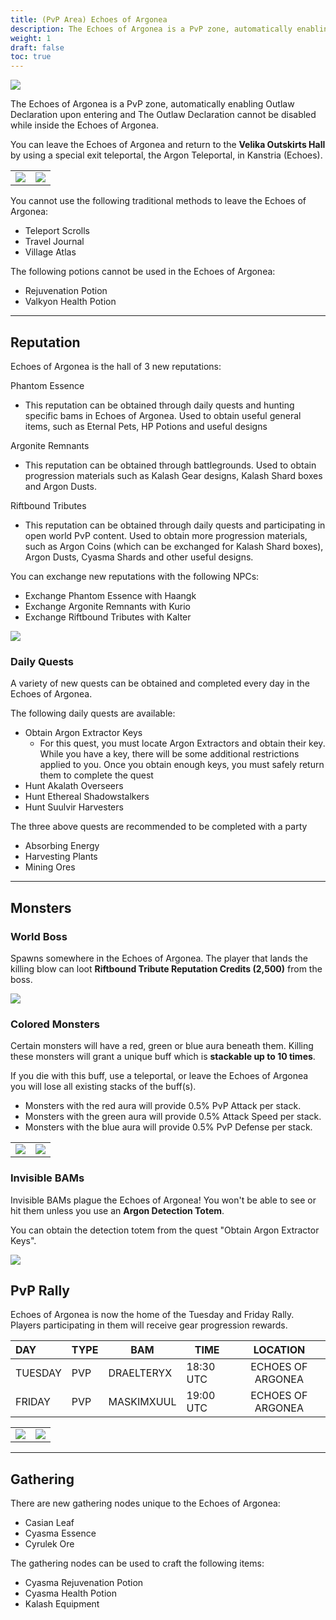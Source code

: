```yaml
---
title: (PvP Area) Echoes of Argonea
description: The Echoes of Argonea is a PvP zone, automatically enabling Outlaw Declaration upon entering.
weight: 1
draft: false
toc: true
---
```


![](https://i.imgur.com/630Z6rI.png)

The Echoes of Argonea is a PvP zone, automatically enabling Outlaw Declaration upon entering and The Outlaw Declaration cannot be disabled while inside the Echoes of Argonea.

You can leave the Echoes of Argonea and return to the **Velika Outskirts Hall** by using a special exit teleportal, the Argon Teleportal, in Kanstria (Echoes).

<center>
<table>
   <tbody>
      <tr>
         <td><img src="https://lh7-us.googleusercontent.com/docsz/AD_4nXfA4OVmx1zhzhGTJwFaTiMJsx7F_GznR4vEgOLPqDalmaK_7f1J6_7H9t9Um12KLR7vn8lHCdIhKJc9-Fqqfd0HzoLoS_VfBHa4hB5dl4__EY_dxdkfSeEihKAPbi1ZDTBeMOD7OeSmkHWkc1_X65Zn99GA?key=5eOlHu91OR0jUuyQFZGjJA"></td>
         <td><img src="https://lh7-us.googleusercontent.com/docsz/AD_4nXdEy555LIDx25cKzVc4wI-80bCh6luklDLpM6aWjWrG9gHiQgE2cADfWNWeBcotXZRmEsWkNkXJXa5o19Hy_CH9F9KZrzHE6FDduU9hY3zVwuPu7WqJP_aQlTS9W7o9QAVFjilacFyYLuK1KtzYrOrTQew?key=5eOlHu91OR0jUuyQFZGjJA"></td>
      </tr>
   </tbody>
</table>
</center>

You cannot use the following traditional methods to leave the Echoes of Argonea:
- Teleport Scrolls
- Travel Journal
- Village Atlas

The following potions cannot be used in the Echoes of Argonea:
- Rejuvenation Potion
- Valkyon Health Potion

<hr>

## Reputation

Echoes of Argonea is the hall of 3 new reputations:

Phantom Essence
- This reputation can be obtained through daily quests and hunting specific bams in Echoes of Argonea. Used to obtain useful general items, such as Eternal Pets, HP Potions and useful designs

Argonite Remnants
- This reputation can be obtained through battlegrounds. Used to obtain progression materials such as Kalash Gear designs, Kalash Shard boxes and Argon Dusts.

Riftbound Tributes
- This reputation can be obtained through daily quests and participating in open world PvP content. Used to obtain more progression materials, such as Argon Coins (which can be exchanged for Kalash Shard boxes), Argon Dusts, Cyasma Shards and other useful designs.

You can exchange new reputations with the following NPCs:
- Exchange Phantom Essence with Haangk
- Exchange Argonite Remnants with Kurio
- Exchange Riftbound Tributes with Kalter

![](https://lh7-us.googleusercontent.com/docsz/AD_4nXenyeSGrK1fGs7K68Soh6QNTZPGYREYBI3_o3XkcBloHQeBNEsjS4Eg4eqUNLKu2QhQ2impOVIM2ufEsXrfwyVHKkDb0nVlz5RxZ3FKlUjvD1JWP1l-x9R-drW8voA9Cnd2_1PFQyxgyEKHgQouaopNZ4BF?key=5eOlHu91OR0jUuyQFZGjJA)

### Daily Quests

A variety of new quests can be obtained and completed every day in the Echoes of Argonea.

The following daily quests are available:
-   Obtain Argon Extractor Keys
    - For this quest, you must locate Argon Extractors and obtain their key. While you have a key, there will be some additional restrictions applied to you. Once you obtain enough keys, you must safely return them to complete the quest
-   Hunt Akalath Overseers
-   Hunt Ethereal Shadowstalkers
-   Hunt Suulvir Harvesters

The three above quests are recommended to be completed with a party
-   Absorbing Energy
-   Harvesting Plants
-   Mining Ores

<hr>

## Monsters
### World Boss 

Spawns somewhere in the Echoes of Argonea.
The player that lands the killing blow can loot **Riftbound Tribute Reputation Credits (2,500)** from the boss.

![](https://lh7-us.googleusercontent.com/docsz/AD_4nXcp8g9NFyfWgrtSC3Kx7IFuL5D22CODi6eENBEjT-bfqXJ_Q5ZDiys6O_GiApHskqO3UZwqXjPCb8GhIc3yZnxXjgMPDZmJ-F8JpyHuI_yvYgDbBGoI3ntF6SNdfgnrlhVoZdWB1EO-0lwrCvjKkU4D1gMd?key=5eOlHu91OR0jUuyQFZGjJA)

### Colored Monsters

Certain monsters will have a red, green or blue aura beneath them. Killing these monsters will grant a unique buff which is **stackable up to 10 times**. 

If you die with this buff, use a teleportal, or leave the Echoes of Argonea you will lose all existing stacks of the buff(s).
- Monsters with the red aura will provide 0.5% PvP Attack per stack.
- Monsters with the green aura will provide 0.5% Attack Speed per stack.
- Monsters with the blue aura will provide 0.5% PvP Defense per stack.


<center>
<table>
   <tbody>
      <tr>
         <td><img src="https://lh7-us.googleusercontent.com/docsz/AD_4nXcTPB-UJUtnFIk5mRbfXmPP_97Ldh-xFTivxkpYvyqpIhK5-EaQhOfaqmSigkIihqcywdz6UBT3n_B8xBWWUCsL6KJBuPkRu3c6fRj_Geu16t0vXkLjoasPzQhx-txVfrNTVT4a-NKgybMbnZWKkLjk22Y?key=5eOlHu91OR0jUuyQFZGjJA"></td>
         <td><img src="https://lh7-us.googleusercontent.com/docsz/AD_4nXdFbfYznjVMRxIRxHzu4jSe1XORcfn1l1ik6kowMDbMEGzaxdPmRNOUR-GN5IIF3PC4kqHqSM9IfhUBTTKGP8zwa00YITj9hJWZyDueoT_75_GoDWq07J4mHgWX0EJBi3aw6sWk_c1iuPznbLZzwBfi0Rm7?key=5eOlHu91OR0jUuyQFZGjJA"></td>
      </tr>
   </tbody>
</table>
</center>

### Invisible BAMs

Invisible BAMs plague the Echoes of Argonea! You won't be able to see or hit them unless you use an **Argon Detection Totem**. 

You can obtain the detection totem from the quest "Obtain Argon Extractor Keys".

![](https://lh7-us.googleusercontent.com/docsz/AD_4nXduzIlP0Velt-3JA6t5khraotKaOmOnlZ3L7sUycEn6q1EAJlrU-7HEys7F5wEwTjtq8o_JtrBRu7SZqa4K-g8fW_5x2EF3Ggdt5ThqdssYTLofL3PmVTvChixteon7VbO8AhC5OOGAEOuAlQ2v2deUAH5A?key=5eOlHu91OR0jUuyQFZGjJA)

## PvP Rally

Echoes of Argonea is now the home of the Tuesday and Friday Rally. Players participating in them will receive gear progression rewards.

| **DAY** | **TYPE** | **BAM** | **TIME** | **LOCATION** |
|:------------|-----------|-----------|-----------|:---------:|
|    TUESDAY   |     PVP     |     DRAELTERYX     |     18:30 UTC     |     ECHOES OF ARGONEA     |
|    FRIDAY    |     PVP     |     MASKIMXUUL     |     19:00 UTC     |     ECHOES OF ARGONEA     |

<center>
<table>
   <tbody>
      <tr>
         <td><img src="https://lh7-us.googleusercontent.com/docsz/AD_4nXcax7ZEAxY7b9TvyaSZZGLAaM90ZpQgHwuqlqpE850XWvoWng36cbuGpDCEUa57-v-2nRhJn5n9ctbNlaHUFWmOTKDOqbXlxf3x8iSn8zQ_yP2XnzLwdOT1DJUdWufhhyozAmBC8kkKzCz1N0G_MVmH3FU?key=ijaPTm-zwLvmHPh-JukRew"></td>
         <td><img src="https://lh7-us.googleusercontent.com/docsz/AD_4nXfdr5cH67wZllvReqe9wrXyiqC65KcrZvZjlbuOWGvEsrYvwwKR_BATjy65Fcuo3apWP8eZ7-WXUfV2NqIs01etCCyz0AHvpZl6qoei-WKMg1t9Jg8a73do8nAQM8bz_S_ABxeYHE53LjBkvgsx1cVY3UZH?key=ijaPTm-zwLvmHPh-JukRewA"></td>
      </tr>
   </tbody>
</table>
</center>

<hr>

## Gathering

There are new gathering nodes unique to the Echoes of Argonea:
- Casian Leaf
- Cyasma Essence
- Cyrulek Ore

The gathering nodes can be used to craft the following items:
- Cyasma Rejuvenation Potion
- Cyasma Health Potion
- Kalash Equipment
